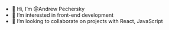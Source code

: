 - 👋 Hi, I’m @Andrew Pechersky
- 👀 I’m interested in front-end development
- 💞️ I’m looking to collaborate on projects with React, JavaScript

